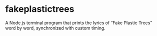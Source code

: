 # fakeplastictrees
A Node.js terminal program that prints the lyrics of “Fake Plastic Trees” word by word, synchronized with custom timing.
